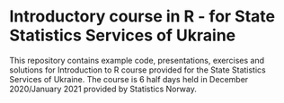 # Introductory course in R - for State Statistics Services of Ukraine 

This repository contains example code, presentations, exercises and solutions for Introduction to R course provided for the State Statistics Services of Ukraine. The course is 6 half days held in December 2020/January 2021 provided by Statistics Norway.